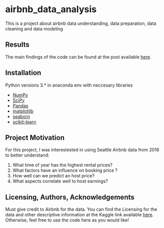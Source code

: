 # airbnb_data_analysis

This is a project about airbnb data understanding, data preparation, data cleaning and data modeling

## Results<a name="results"></a>

The main findings of the code can be found at the post available [here](https://hpjhc.medium.com/how-to-become-a-good-earner-in-airbnb-1e917a825db9).

## Installation <a name="installation"></a>
Python versions 3.* in anaconda env with neccesary libraries

- [NumPy](http://www.numpy.org/)
- [SciPy](https://www.scipy.org/)
- [Pandas](http://pandas.pydata.org)
- [matplotlib](http://matplotlib.org/)
- [seaborn](https://seaborn.pydata.org/)
- [scikit-learn](http://scikit-learn.org/stable/)


## Project Motivation<a name="motivation"></a>

For this project, I was interestested in using Seattle Airbnb data from 2016 to better understand:

1. What time of year has the highest rental prices?
2. What factors have an influence on booking price ?
3. How well can we predict an host price?
4. What aspects correlate well to host earnings?


## Licensing, Authors, Acknowledgements<a name="licensing"></a>

Must give credit to Airbnb for the data.  You can find the Licensing for the data and other descriptive information at the Kaggle link available [here](https://www.kaggle.com/airbnb/seattle).  Otherwise, feel free to use the code here as you would like! 
